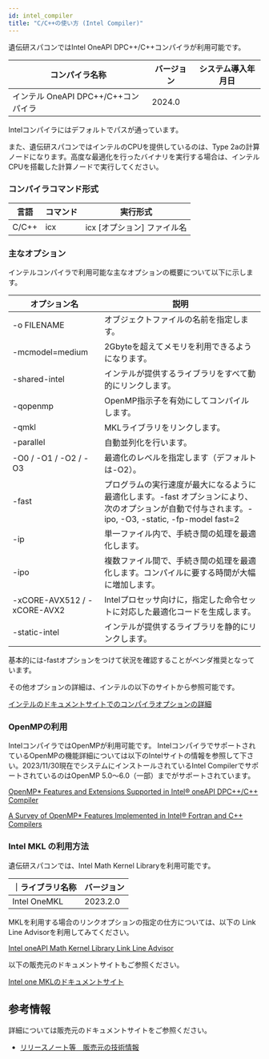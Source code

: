```yaml
---
id: intel_compiler
title: "C/C++の使い方 (Intel Compiler)"
---
```


遺伝研スパコンではIntel OneAPI DPC++/C++コンパイラが利用可能です。

|コンパイラ名称 | バージョン |システム導入年月日|
|--------------|-----------|----------------|
|インテル OneAPI DPC++/C++コンパイラ| 2024.0 | |

Intelコンパイラにはデフォルトでパスが通っています。

また、遺伝研スパコンではインテルのCPUを提供しているのは、Type 2aの計算ノードになります。高度な最適化を行ったバイナリを実行する場合は、インテルCPUを搭載した計算ノードで実行してください。

### コンパイラコマンド形式

|言語 |コマンド |実行形式|
|-----|--------|-------|
|C/C++   | icx    | icx [オプション] ファイル名 |

### 主なオプション

インテルコンパイラで利用可能な主なオプションの概要について以下に示します。

| オプション名 |説明|
|-------------|----|
|-o FILENAME | オブジェクトファイルの名前を指定します。 |
|-mcmodel=medium|2Gbyteを超えてメモリを利用できるようになります。|
|-shared-intel|インテルが提供するライブラリをすべて動的にリンクします。|
|-qopenmp | OpenMP指示子を有効にしてコンパイルします。|
|-qmkl | MKLライブラリをリンクします。 |
|-parallel | 自動並列化を行います。|
|-O0 / -O1 / -O2 / -O3 |最適化のレベルを指定します（デフォルトは-O2）。|
|-fast|プログラムの実行速度が最大になるように最適化します。-fast オプションにより、次のオプションが自動で付与されます。-ipo, -O3, -static, -fp-model fast=2  |
|-ip| 単一ファイル内で、手続き間の処理を最適化します。|
|-ipo| 複数ファイル間で、手続き間の処理を最適化します。コンパイルに要する時間が大幅に増加します。|
|-xCORE-AVX512  /  -xCORE-AVX2 |Intelプロセッサ向けに，指定した命令セットに対応した最適化コードを生成します。|
|-static-intel|インテルが提供するライブラリを静的にリンクします。|


基本的には-fastオプションをつけて状況を確認することがベンダ推奨となっています。

その他オプションの詳細は、インテルの以下のサイトから参照可能です。

[インテルのドキュメントサイトでのコンパイラオプションの詳細](https://www.intel.com/content/www/us/en/docs/dpcpp-cpp-compiler/developer-guide-reference/2023-0/compiler-options.html)

### OpenMPの利用
IntelコンパイラではOpenMPが利用可能です。
IntelコンパイラでサポートされているOpenMPの機能詳細については以下のIntelサイトの情報を参照して下さい。2023/11/30現在でシステムにインストールされているIntel CompilerでサポートされているのはOpenMP 5.0～6.0（一部）までがサポートされています。

[OpenMP* Features and Extensions Supported in Intel® oneAPI DPC++/C++ Compiler](https://www.intel.com/content/www/us/en/developer/articles/technical/openmp-features-and-extensions-supported-in-icx.html)

[A Survey of OpenMP* Features Implemented in Intel® Fortran and C++ Compilers](https://www.intel.com/content/www/us/en/developer/articles/technical/a-survey-of-openmp-features-implemented-in-intel-fortran-and-c-compilers.html)




### Intel MKL の利用方法
遺伝研スパコンでは、Intel Math Kernel Libraryを利用可能です。


｜ライブラリ名称| バージョン |
|------------|-----------|
|Intel OneMKL | 2023.2.0|

MKLを利用する場合のリンクオプションの指定の仕方については、以下の Link Line Advisorを利用してみてください。

[Intel oneAPI Math Kernel Library Link Line Advisor](https://www.intel.com/content/www/us/en/developer/tools/oneapi/onemkl-link-line-advisor.html#gs.4cdbls)

以下の販売元のドキュメントサイトもご参照ください。

[Intel one MKLのドキュメントサイト](https://www.xlsoft.com/jp/products/intel/perflib/mkl/index.html)

## 参考情報

詳細については販売元のドキュメントサイトをご参照ください。

- [リリースノート等　販売元の技術情報](https://www.xlsoft.com/jp/products/intel/compilers/dpcpp/index.html?tab=2)